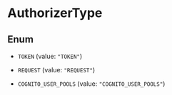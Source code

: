 

# AuthorizerType

## Enum


* `TOKEN` (value: `"TOKEN"`)

* `REQUEST` (value: `"REQUEST"`)

* `COGNITO_USER_POOLS` (value: `"COGNITO_USER_POOLS"`)



